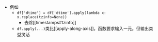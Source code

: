 - 例如
  - `df['dtime'] = df['dtime'].apply(lambda x: x.replace(tzinfo=None))`
    - 去除[[timestamps#tzinfo]]
  - `df.apply(...)`类比[[apply-along-axis]]，函数要求输入一元。但输出类型灵活